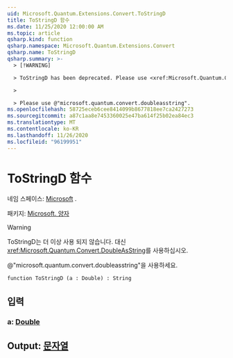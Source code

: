 ```yaml
---
uid: Microsoft.Quantum.Extensions.Convert.ToStringD
title: ToStringD 함수
ms.date: 11/25/2020 12:00:00 AM
ms.topic: article
qsharp.kind: function
qsharp.namespace: Microsoft.Quantum.Extensions.Convert
qsharp.name: ToStringD
qsharp.summary: >-
  > [!WARNING]

  > ToStringD has been deprecated. Please use <xref:Microsoft.Quantum.Convert.DoubleAsString> instead.

  >

  > Please use @"microsoft.quantum.convert.doubleasstring".
ms.openlocfilehash: 58725eceb6cee8414099b8677818ee7ca2427273
ms.sourcegitcommit: a87c1aa8e7453360025e47ba614f25b02ea84ec3
ms.translationtype: MT
ms.contentlocale: ko-KR
ms.lasthandoff: 11/26/2020
ms.locfileid: "96199951"
---
```

# <a name="tostringd-function"></a>ToStringD 함수

네임 스페이스: [Microsoft](xref:Microsoft.Quantum.Extensions.Convert) .

패키지: [Microsoft. 양자](https://nuget.org/packages/Microsoft.Quantum.QSharp.Core)


> [!WARNING]
> ToStringD는 더 이상 사용 되지 않습니다. 대신 <xref:Microsoft.Quantum.Convert.DoubleAsString>를 사용하십시오.
>
> @"microsoft.quantum.convert.doubleasstring"을 사용하세요.



```qsharp
function ToStringD (a : Double) : String
```


## <a name="input"></a>입력

### <a name="a--double"></a>a: [Double](xref:microsoft.quantum.lang-ref.double)





## <a name="output--string"></a>Output: [문자열](xref:microsoft.quantum.lang-ref.string)

